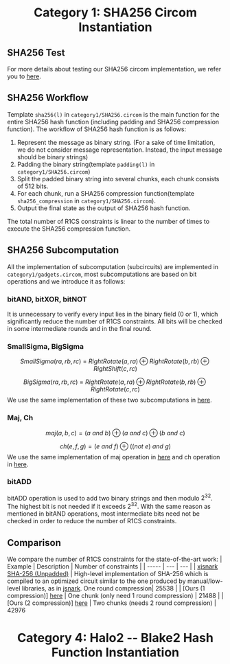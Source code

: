<h1 align="center">Category 1: SHA256 Circom Instantiation</h1>

## SHA256 Test
For more details about testing our SHA256 circom implementation, we refer you to [here](https://github.com/yyb9882/zk_hackthon/tree/main/category1).

## SHA256 Workflow
Template `sha256(l)` in `category1/SHA256.circom` is the main function for the entire SHA256 hash function (including padding and SHA256 compression function).
The workflow of SHA256 hash function is as follows:
  
1. Represent the message as binary string. (For a sake of time limitation, we do not consider message representation. Instead, the input message should be binary strings)
2. Padding the binary string(template `padding(l)` in `category1/SHA256.circom`) 
3. Split the padded binary string into several chunks, each chunk consists of 512 bits.
4. For each chunk, run a SHA256 compression function(template `sha256_compression` in `category1/SHA256.circom`).
5. Output the final state as the output of SHA256 hash function.
  
The total number of R1CS constraints is linear to the number of times to execute the SHA256 compression function.

## SHA256 Subcomputation
All the implementation of subcomputation (subcircuits) are implemented in `category1/gadgets.circom`,
most subcomputations are based on bit operations and we introduce it as follows:
### bitAND, bitXOR, bitNOT
It is unnecessary to verify every input lies in the binary field (0 or 1), which significantly reduce the number of R1CS constraints.
All bits will be checked in some intermediate rounds and in the final round.
### SmallSigma, BigSigma
$$SmallSigma(ra, rb, rc)\ =\ RightRotate(a, ra)\oplus{RightRotate(b, rb)}\oplus{RightShift(c, rc)}$$ 
  
$$BigSigma(ra, rb, rc)\ =\ RightRotate(a, ra)\oplus{RightRotate(b, rb)}\oplus{RightRotate(c, rc)}$$ 
We use the same implementation of these two subcomputations in [here](https://github.com/iden3/circomlib/blob/master/circuits/sha256/sigma.circom).
### Maj, Ch
$$maj(a,b,c) = (a\ and\ b) \oplus (a\ and\ c) \oplus (b\ and\ c)$$
  
$$ch(e,f,g) = (e\ and\ f) \oplus ((not\ e)\ and\ g)$$
We use the same implementation of maj operation in [here](https://github.com/iden3/circomlib/blob/master/circuits/sha256/maj.circom) and ch operation in [here](https://github.com/iden3/circomlib/blob/master/circuits/sha256/ch.circom).
### bitADD
bitADD operation is used to add two binary strings and then modulo $2^{32}$. The highest bit is not needed if it exceeds $2^{32}$.
With the same reason as mentioned in bitAND operations, most intermediate bits need not be checked in order to reduce the number of R1CS constraints.

## Comparison
We compare the number of R1CS constraints for the state-of-the-art work:
| Example | Description | Number of constraints |
| ----- | --- | --- |
| [xjsnark SHA-256 (Unpadded)](https://github.com/akosba/xjsnark/tree/master/doc/code_previews/README.md#sha-256-unpadded) |  High-level implementation of SHA-256 which is compiled to an optimized circuit similar to the one produced by manual/low-level libraries, as in [jsnark](https://github.com/akosba/jsnark). One round compression| 25538 | 
| [Ours (1 compression)] [here](https://github.com/yyb9882/zk_hackthon/blob/main/category1/test/circuits/SHA256_1.circom) | One chunk (only need 1 round compression) | 21488 |
| [Ours (2 compression)] [here](https://github.com/yyb9882/zk_hackthon/blob/main/category1/test/circuits/SHA256_2.circom) | Two chunks (needs 2 round compression) | 42976 


<h1 align="center">Category 4: Halo2 -- Blake2 Hash Function Instantiation</h1>